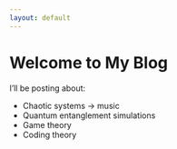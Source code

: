 ```yaml
---
layout: default
---
```


# Welcome to My Blog

I’ll be posting about:
- Chaotic systems → music
- Quantum entanglement simulations
- Game theory
- Coding theory
